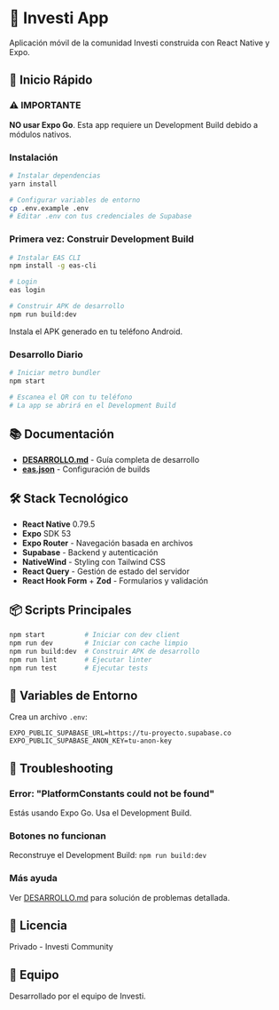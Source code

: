 # 📱 Investi App

Aplicación móvil de la comunidad Investi construida con React Native y Expo.

## 🚀 Inicio Rápido

### ⚠️ IMPORTANTE
**NO usar Expo Go**. Esta app requiere un Development Build debido a módulos nativos.

### Instalación

```bash
# Instalar dependencias
yarn install

# Configurar variables de entorno
cp .env.example .env
# Editar .env con tus credenciales de Supabase
```

### Primera vez: Construir Development Build

```bash
# Instalar EAS CLI
npm install -g eas-cli

# Login
eas login

# Construir APK de desarrollo
npm run build:dev
```

Instala el APK generado en tu teléfono Android.

### Desarrollo Diario

```bash
# Iniciar metro bundler
npm start

# Escanea el QR con tu teléfono
# La app se abrirá en el Development Build
```

## 📚 Documentación

- **[DESARROLLO.md](./DESARROLLO.md)** - Guía completa de desarrollo
- **[eas.json](./eas.json)** - Configuración de builds

## 🛠️ Stack Tecnológico

- **React Native** 0.79.5
- **Expo** SDK 53
- **Expo Router** - Navegación basada en archivos
- **Supabase** - Backend y autenticación
- **NativeWind** - Styling con Tailwind CSS
- **React Query** - Gestión de estado del servidor
- **React Hook Form** + **Zod** - Formularios y validación

## 📦 Scripts Principales

```bash
npm start          # Iniciar con dev client
npm run dev        # Iniciar con cache limpio
npm run build:dev  # Construir APK de desarrollo
npm run lint       # Ejecutar linter
npm run test       # Ejecutar tests
```

## 🔐 Variables de Entorno

Crea un archivo `.env`:

```env
EXPO_PUBLIC_SUPABASE_URL=https://tu-proyecto.supabase.co
EXPO_PUBLIC_SUPABASE_ANON_KEY=tu-anon-key
```

## 🐛 Troubleshooting

### Error: "PlatformConstants could not be found"
Estás usando Expo Go. Usa el Development Build.

### Botones no funcionan
Reconstruye el Development Build: `npm run build:dev`

### Más ayuda
Ver [DESARROLLO.md](./DESARROLLO.md) para solución de problemas detallada.

## 📄 Licencia

Privado - Investi Community

## 👥 Equipo

Desarrollado por el equipo de Investi.
